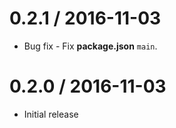 0.2.1 / 2016-11-03
==================

  * Bug fix - Fix **package.json**  `main`.


0.2.0 / 2016-11-03
==================

  * Initial release
